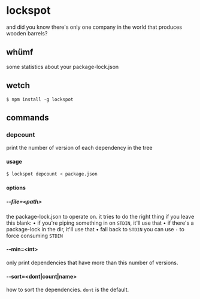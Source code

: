 # lockspot

and did you know there's only one company in the world that produces wooden
barrels?

## whümf

some statistics about your package-lock.json

## wetch

```shell
$ npm install -g lockspot
```

## commands

### depcount

print the number of version of each dependency in the tree

#### usage

```sh
$ lockspot depcount < package.json
```

#### options

##### --file=\<path>
the package-lock.json to operate on.
it tries to do the right thing if you leave this blank:
• if you're piping something in on `STDIN`, it'll use that
• if there's a package-lock in the dir, it'll use that
• fall back to `STDIN`
you can use `-` to force consuming `STDIN`

#### --min=\<int>
only print dependencies that have more than this number of versions.

#### --sort=\<dont|count|name>
how to sort the dependencies. `dont` is the default.
